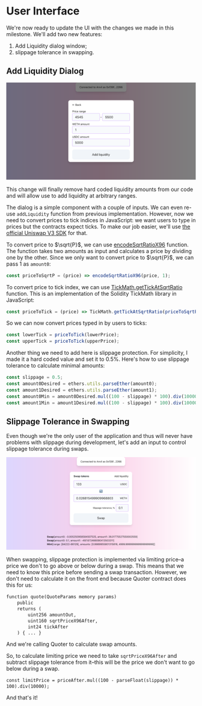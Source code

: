 # User Interface

We're now ready to update the UI with the changes we made in this milestone. We'll add two new features:
1. Add Liquidity dialog window;
1. slippage tolerance in swapping.


## Add Liquidity Dialog

![Add Liquidity dialog window](images/add_liquidity_dialog.png)

This change will finally remove hard coded liquidity amounts from our code and will allow use to add liquidity at arbitrary ranges.

The dialog is a simple component with a couple of inputs. We can even re-use `addLiquidity` function from previous implementation. However, now we need to convert prices to tick indices in JavaScript: we want users to type in prices but the contracts expect ticks. To make our job easier, we'll use [the official Uniswap V3 SDK](https://github.com/Uniswap/v3-sdk/) for that.

To convert price to $\sqrt{P}$, we can use [encodeSqrtRatioX96](https://github.com/Uniswap/v3-sdk/blob/08a7c050cba00377843497030f502c05982b1c43/src/utils/encodeSqrtRatioX96.ts) function. The function takes two amounts as input and calculates a price by dividing one by the other. Since we only want to convert price to $\sqrt{P}$, we can pass 1 as `amount0`:
```javascript
const priceToSqrtP = (price) => encodeSqrtRatioX96(price, 1);
```

To convert price to tick index, we can use [TickMath.getTickAtSqrtRatio](https://github.com/Uniswap/v3-sdk/blob/08a7c050cba00377843497030f502c05982b1c43/src/utils/tickMath.ts#L82) function. This is an implementation of the Solidity TickMath library in JavaScript:

```javascript
const priceToTick = (price) => TickMath.getTickAtSqrtRatio(priceToSqrtP(price));
```

So we can now convert prices typed in by users to ticks:

```javascript
const lowerTick = priceToTick(lowerPrice);
const upperTick = priceToTick(upperPrice);
```

Another thing we need to add here is slippage protection. For simplicity, I made it a hard coded value and set it to 0.5%. Here's how to use slippage tolerance to calculate minimal amounts:

```javascript
const slippage = 0.5;
const amount0Desired = ethers.utils.parseEther(amount0);
const amount1Desired = ethers.utils.parseEther(amount1);
const amount0Min = amount0Desired.mul((100 - slippage) * 100).div(10000);
const amount1Min = amount1Desired.mul((100 - slippage) * 100).div(10000);
```

## Slippage Tolerance in Swapping

Even though we're the only user of the application and thus will never have problems with slippage during development, let's add an input to control slippage tolerance during swaps.

![Main screen of the web app](images/slippage_tolerance.png)

When swapping, slippage protection is implemented via limiting price–a price we don't to go above or below during a swap. This means that we need to know this price before sending a swap transaction. However, we don't need to calculate it on the front end because Quoter contract does this for us:

```solidity
function quote(QuoteParams memory params)
    public
    returns (
        uint256 amountOut,
        uint160 sqrtPriceX96After,
        int24 tickAfter
    ) { ... }
```

And we're calling Quoter to calculate swap amounts.

So, to calculate limiting price we need to take `sqrtPriceX96After` and subtract slippage tolerance from it–this will be the price we don't want to go below during a swap.

```solidity
const limitPrice = priceAfter.mul((100 - parseFloat(slippage)) * 100).div(10000);
```

And that's it!